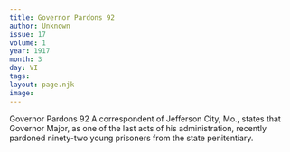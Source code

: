 ```yaml
---
title: Governor Pardons 92
author: Unknown
issue: 17
volume: 1
year: 1917
month: 3
day: VI
tags:
layout: page.njk
image:
---
```

Governor Pardons 92   A correspondent of Jefferson City, Mo., states that Governor Major, as one of the last acts of his administration, recently pardoned ninety-two young prisoners from the state penitentiary.
